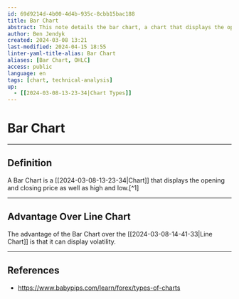 ```yaml
---
id: 69d9214d-4b00-4d4b-935c-8cbb15bac188
title: Bar Chart
abstract: This note details the bar chart, a chart that displays the opening and closing price in addition to high and low, an upside to for example the line chart.
author: Ben Jendyk
created: 2024-03-08 13:21
last-modified: 2024-04-15 18:55
linter-yaml-title-alias: Bar Chart
aliases: [Bar Chart, OHLC]
access: public
language: en
tags: [chart, technical-analysis]
up:
  - [[2024-03-08-13-23-34|Chart Types]]
---
```


# Bar Chart

--- 

## Definition

A Bar Chart is a [[2024-03-08-13-23-34|Chart]] that displays the opening and closing price as well as high and low.[^1]

--- 

## Advantage Over Line Chart

The advantage of the Bar Chart over the [[2024-03-08-14-41-33|Line Chart]] is that it can display volatility.

--- 

## References

- <https://www.babypips.com/learn/forex/types-of-charts>
